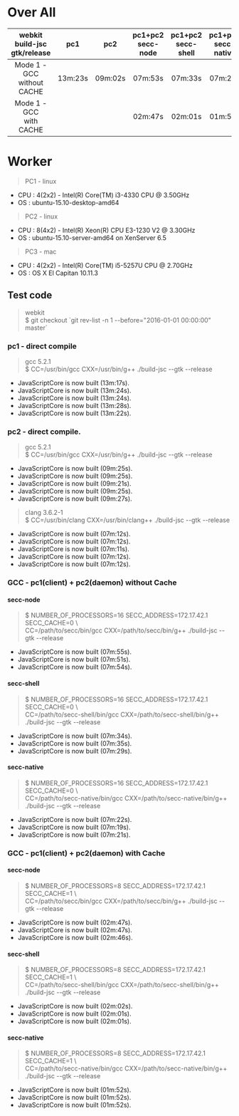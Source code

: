 # Over All
| webkit build-jsc <br> gtk/release  |   pc1   |   pc2   | pc1+pc2 <br> secc-node | pc1+pc2 <br> secc-shell | pc1+pc2 <br> secc-native |
|:--:|:-------:|:-------:|:-----------------:|:------------------:|:-------------------:|
| Mode 1 - GCC <br> without CACHE | 13m:23s | 09m:02s |      07m:53s      |       07m:33s      |       07m:21s       |
|   Mode 1 - GCC <br> with CACHE  |         |         |      02m:47s      |       02m:01s      |       01m:52s       |


# Worker

> PC1 - linux
* CPU : 4(2x2) - Intel(R) Core(TM) i3-4330 CPU @ 3.50GHz
* OS : ubuntu-15.10-desktop-amd64

> PC2 - linux
* CPU : 8(4x2) - Intel(R) Xeon(R) CPU E3-1230 V2 @ 3.30GHz
* OS : ubuntu-15.10-server-amd64 on XenServer 6.5

> PC3 - mac
* CPU : 4(2x2) - Intel(R) Core(TM) i5-5257U CPU @ 2.70GHz
* OS : OS X El Capitan 10.11.3

## Test code
> webkit <br>
> $ git checkout \`git rev-list -n 1 --before="2016-01-01 00:00:00" master\`


### pc1 - direct compile
> gcc 5.2.1 <br>
> $ CC=/usr/bin/gcc CXX=/usr/bin/g++ ./build-jsc --gtk --release
* JavaScriptCore is now built (13m:17s).
* JavaScriptCore is now built (13m:24s).
* JavaScriptCore is now built (13m:24s).
* JavaScriptCore is now built (13m:28s).
* JavaScriptCore is now built (13m:22s).


### pc2 - direct compile.
> gcc 5.2.1 <br>
> $ CC=/usr/bin/gcc CXX=/usr/bin/g++ ./build-jsc --gtk --release
* JavaScriptCore is now built (09m:25s).
* JavaScriptCore is now built (09m:25s).
* JavaScriptCore is now built (09m:21s).
* JavaScriptCore is now built (09m:25s).
* JavaScriptCore is now built (09m:27s).

> clang 3.6.2-1 <br>
> $ CC=/usr/bin/clang CXX=/usr/bin/clang++ ./build-jsc --gtk --release
*  JavaScriptCore is now built (07m:12s).
*  JavaScriptCore is now built (07m:12s).
*  JavaScriptCore is now built (07m:11s).
*  JavaScriptCore is now built (07m:12s).
*  JavaScriptCore is now built (07m:12s).


### GCC - pc1(client) + pc2(daemon) without Cache
#### secc-node
> $ NUMBER_OF_PROCESSORS=16 SECC_ADDRESS=172.17.42.1 SECC_CACHE=0 \ <br>
> CC=/path/to/secc/bin/gcc CXX=/path/to/secc/bin/g++ ./build-jsc --gtk --release
* JavaScriptCore is now built (07m:55s).
* JavaScriptCore is now built (07m:51s).
* JavaScriptCore is now built (07m:54s).

#### secc-shell
> $ NUMBER_OF_PROCESSORS=16 SECC_ADDRESS=172.17.42.1 SECC_CACHE=0 \ <br>
> CC=/path/to/secc-shell/bin/gcc CXX=/path/to/secc-shell/bin/g++ ./build-jsc --gtk --release
* JavaScriptCore is now built (07m:34s).
* JavaScriptCore is now built (07m:35s).
* JavaScriptCore is now built (07m:29s).

#### secc-native
> $ NUMBER_OF_PROCESSORS=16 SECC_ADDRESS=172.17.42.1 SECC_CACHE=0 \ <br>
> CC=/path/to/secc-native/bin/gcc CXX=/path/to/secc-native/bin/g++ ./build-jsc --gtk --release
* JavaScriptCore is now built (07m:22s).
* JavaScriptCore is now built (07m:19s).
* JavaScriptCore is now built (07m:21s).

### GCC - pc1(client) + pc2(daemon) with Cache
#### secc-node
> $ NUMBER_OF_PROCESSORS=8 SECC_ADDRESS=172.17.42.1 SECC_CACHE=1 \ <br>
> CC=/path/to/secc/bin/gcc CXX=/path/to/secc/bin/g++ ./build-jsc --gtk --release
* JavaScriptCore is now built (02m:47s).
* JavaScriptCore is now built (02m:47s).
* JavaScriptCore is now built (02m:46s).

#### secc-shell
> $ NUMBER_OF_PROCESSORS=8 SECC_ADDRESS=172.17.42.1 SECC_CACHE=1 \ <br>
> CC=/path/to/secc-shell/bin/gcc CXX=/path/to/secc-shell/bin/g++ ./build-jsc --gtk --release
* JavaScriptCore is now built (02m:02s).
* JavaScriptCore is now built (02m:01s).
* JavaScriptCore is now built (02m:01s).

#### secc-native
> $ NUMBER_OF_PROCESSORS=8 SECC_ADDRESS=172.17.42.1 SECC_CACHE=1 \ <br>
> CC=/path/to/secc-native/bin/gcc CXX=/path/to/secc-native/bin/g++ ./build-jsc --gtk --release
* JavaScriptCore is now built (01m:52s).
* JavaScriptCore is now built (01m:52s).
* JavaScriptCore is now built (01m:52s).
